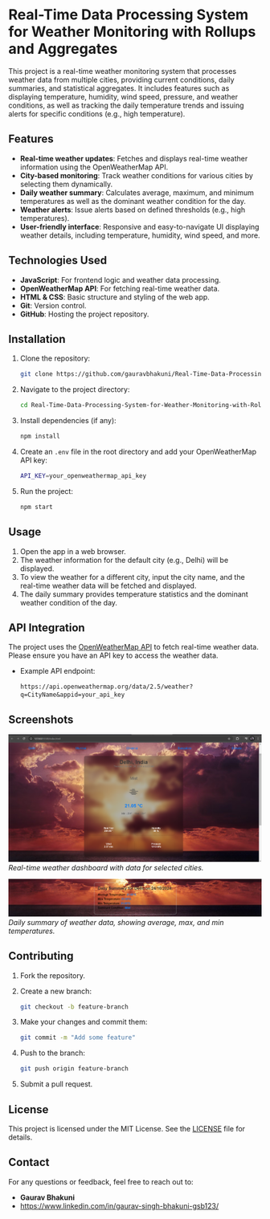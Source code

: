 # Real-Time Data Processing System for Weather Monitoring with Rollups and Aggregates

This project is a real-time weather monitoring system that processes weather data from multiple cities, providing current conditions, daily summaries, and statistical aggregates. It includes features such as displaying temperature, humidity, wind speed, pressure, and weather conditions, as well as tracking the daily temperature trends and issuing alerts for specific conditions (e.g., high temperature).

## Features

- **Real-time weather updates**: Fetches and displays real-time weather information using the OpenWeatherMap API.
- **City-based monitoring**: Track weather conditions for various cities by selecting them dynamically.
- **Daily weather summary**: Calculates average, maximum, and minimum temperatures as well as the dominant weather condition for the day.
- **Weather alerts**: Issue alerts based on defined thresholds (e.g., high temperatures).
- **User-friendly interface**: Responsive and easy-to-navigate UI displaying weather details, including temperature, humidity, wind speed, and more.

## Technologies Used

- **JavaScript**: For frontend logic and weather data processing.
- **OpenWeatherMap API**: For fetching real-time weather data.
- **HTML & CSS**: Basic structure and styling of the web app.
- **Git**: Version control.
- **GitHub**: Hosting the project repository.

## Installation

1. Clone the repository:

    ```bash
    git clone https://github.com/gauravbhakuni/Real-Time-Data-Processing-System-for-Weather-Monitoring-with-Rollups-and-Aggregates.git
    ```

2. Navigate to the project directory:

    ```bash
    cd Real-Time-Data-Processing-System-for-Weather-Monitoring-with-Rollups-and-Aggregates
    ```

3. Install dependencies (if any):

    ```bash
    npm install
    ```

4. Create an `.env` file in the root directory and add your OpenWeatherMap API key:

    ```bash
    API_KEY=your_openweathermap_api_key
    ```

5. Run the project:

    ```bash
    npm start
    ```

## Usage

1. Open the app in a web browser.
2. The weather information for the default city (e.g., Delhi) will be displayed.
3. To view the weather for a different city, input the city name, and the real-time weather data will be fetched and displayed.
4. The daily summary provides temperature statistics and the dominant weather condition of the day.

## API Integration

The project uses the [OpenWeatherMap API](https://openweathermap.org/api) to fetch real-time weather data. Please ensure you have an API key to access the weather data.

- Example API endpoint:

    ```
    https://api.openweathermap.org/data/2.5/weather?q=CityName&appid=your_api_key
    ```

## Screenshots

![Weather Dashboard](assets/image1.png)
*Real-time weather dashboard with data for selected cities.*

![Daily Summary](assets/image2.png)
*Daily summary of weather data, showing average, max, and min temperatures.*

## Contributing

1. Fork the repository.
2. Create a new branch:

    ```bash
    git checkout -b feature-branch
    ```

3. Make your changes and commit them:

    ```bash
    git commit -m "Add some feature"
    ```

4. Push to the branch:

    ```bash
    git push origin feature-branch
    ```

5. Submit a pull request.

## License

This project is licensed under the MIT License. See the [LICENSE](LICENSE) file for details.

## Contact

For any questions or feedback, feel free to reach out to:

- **Gaurav Bhakuni**
- https://www.linkedin.com/in/gaurav-singh-bhakuni-gsb123/
